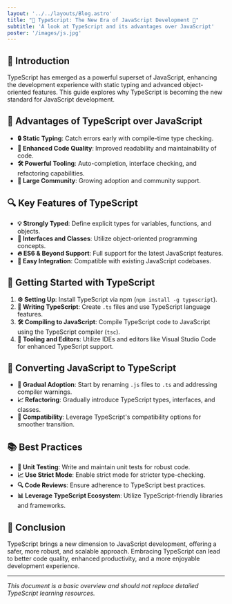 ```yaml
---
layout: '../../layouts/Blog.astro'
title: "🚀 TypeScript: The New Era of JavaScript Development 🌟"
subtitle: 'A look at TypeScript and its advantages over JavaScript'
poster: '/images/js.jpg'
---
```

## 📖 Introduction
TypeScript has emerged as a powerful superset of JavaScript, enhancing the development experience with static typing and advanced object-oriented features. This guide explores why TypeScript is becoming the new standard for JavaScript development.

## 🌈 Advantages of TypeScript over JavaScript
- **🔒 Static Typing**: Catch errors early with compile-time type checking.
- **🧱 Enhanced Code Quality**: Improved readability and maintainability of code.
- **🛠 Powerful Tooling**: Auto-completion, interface checking, and refactoring capabilities.
- **👥 Large Community**: Growing adoption and community support.

## 🔍 Key Features of TypeScript
- **💡 Strongly Typed**: Define explicit types for variables, functions, and objects.
- **🔗 Interfaces and Classes**: Utilize object-oriented programming concepts.
- **🔥 ES6 & Beyond Support**: Full support for the latest JavaScript features.
- **🔧 Easy Integration**: Compatible with existing JavaScript codebases.

## 🎯 Getting Started with TypeScript
1. **⚙️ Setting Up**: Install TypeScript via npm (`npm install -g typescript`).
2. **📝 Writing TypeScript**: Create `.ts` files and use TypeScript language features.
3. **🛠 Compiling to JavaScript**: Compile TypeScript code to JavaScript using the TypeScript compiler (`tsc`).
4. **🔨 Tooling and Editors**: Utilize IDEs and editors like Visual Studio Code for enhanced TypeScript support.

## 🌟 Converting JavaScript to TypeScript
- **🧩 Gradual Adoption**: Start by renaming `.js` files to `.ts` and addressing compiler warnings.
- **📈 Refactoring**: Gradually introduce TypeScript types, interfaces, and classes.
- **🔄 Compatibility**: Leverage TypeScript's compatibility options for smoother transition.

## 📚 Best Practices
- **🧪 Unit Testing**: Write and maintain unit tests for robust code.
- **📈 Use Strict Mode**: Enable strict mode for stricter type-checking.
- **🔍 Code Reviews**: Ensure adherence to TypeScript best practices.
- **📊 Leverage TypeScript Ecosystem**: Utilize TypeScript-friendly libraries and frameworks.

## 📌 Conclusion
TypeScript brings a new dimension to JavaScript development, offering a safer, more robust, and scalable approach. Embracing TypeScript can lead to better code quality, enhanced productivity, and a more enjoyable development experience.

---
_This document is a basic overview and should not replace detailed TypeScript learning resources._
